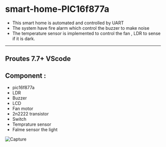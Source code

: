 # smart-home-PIC16f877a
 - This smart home is automated and controlled by UART 
 - The system have fire alarm which control the buzzer to make noise 
 - The temperature sensor is implemented to  control the fan , LDR to sense if it is dark.

---------------------------------------------------------------
Proutes 7.7+ VScode
---------------------------------------------------------------
## Component : 
- pic16f877a
- LDR
- Buzzer
- LCD
- Fan motor
- 2n2222 transistor 
- Switch 
- Temprature sensor
- Falme sensor the light 



![Capture](https://user-images.githubusercontent.com/76526170/210877745-c9f5e250-2eed-4f31-acf5-6542b7ab1f33.PNG)
